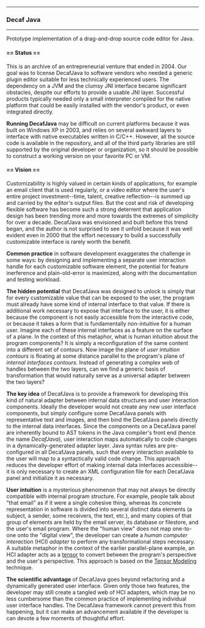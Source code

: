 ----------
### Decaf Java
----------

Prototype implementation of a drag-and-drop source code editor for Java.


#### == Status ==

This is an archive of an entrepreneurial venture that ended in 2004. Our goal was to license DecafJava to software vendors who needed a generic plugin editor suitable for less technically experienced users. The dependency on a JVM and the clumsy JNI interface became significant obstacles, despite our efforts to provide a usable JNI layer. Successful products typically needed only a small interpreter compiled for the native platform that could be easily installed with the vendor's product, or even integrated directly.

**Running DecafJava** may be difficult on current platforms because it was built on Windows XP in 2003, and relies on several awkward layers to interface with native executables written in C/C++. However, all the source code is available in the repository, and all of the third party libraries are still supported by the original developer or organization, so it should be possible to construct a working version on your favorite PC or VM. 

#### == Vision ==

Customizability is highly valued in certain kinds of applications, for example an email client that is used regularly, or a video editor where the user's entire project investment--time, talent, creative reflection--is summed up and carried by the editor's output files. But the cost and risk of developing flexible software has become such a strong deterrent that application design has been trending more and more towards the extremes of simplicity for over a decade. DecafJava was envisioned and built before this trend began, and the author is not surprised to see it unfold because it was well evident even in 2000 that the effort necessary to build a successfully customizable interface is rarely worth the benefit. 

**Common practice** in software development exaggerates the challenge in some ways: by designing and implementing a separate user interaction handle for each customizable software element, the potential for feature inerference and plain-old-error is maximized, along with the documentation and testing workload. 

**The hidden potential** that DecafJava was designed to unlock is simply that for every customizable value that can be exposed to the user, the program must already have some kind of internal interface to that value. If there is additional work necessary to expose that interface to the user, it is either because the component is not easily accessible from the interactive code, or because it takes a form that is fundamentally non-intuitive for a human user. Imagine each of these internal interfaces as a feature on the surface of a plane. In the context of this metaphor, what is human intuition about the program components? It is simply a reconfiguration of the same content into a different set of contours. Now image the plane of *user intuition contours* is floating at some distance parallel to the program's plane of *internal interfaces contours*. Instead of generating a complex web of handles between the two layers, can we find a generic basis of transformation that would naturally serve as a universal adapter between the two layers? 

**The key idea** of DecafJava is to provide a framework for developing this kind of natural adapter between internal data structures and user interaction components. Ideally the developer would not create any new user interface components, but simply configure some DecafJava panels with representative text and images, and then bind the DecafJava panels directly to the internal data interfaces. Since the components on a DecafJava panel are inherently bound to AST tokens in the Java compiler's front end (hence the name *DecafJava*), user interaction maps automatically to code changes in a dynamically-generated adapter layer. Java syntax rules are pre-configured in all DecafJava panels, such that every interaction available to the user will map to a syntactically valid code change. This approach reduces the developer effort of making internal data interfaces accessibie--it is only necessary to create an XML configuration file for each DecafJava panel and initialize it as necessary.

**User intuition** is a mysterious phenomenon that may not always be directly compatible with internal program structure. For example, people talk about "that email" as if it were a single cohesive thing, whereas its concrete representation in software is divided into several distinct data elements (a subject, a sender, some receivers, the text, etc.), and many copies of that group of elements are held by the email server, its database or filestore, and the user's email program. Where the "human view" does not map one-to-one onto the "digital view", the developer can create a *human computer interaction* (HCI) *adapter* to perform any transformational steps necessary. A suitable metaphor in the context of the earlier parallel-plane example, an HCI adapter acts as a [tensor](https://en.wikipedia.org/wiki/Tensor) to convert between the program's perspective and the user's perspective. This approach is based on the [Tensor Modeling](http://people.rennes.inria.fr/Byron.Hawkins/cv/tensor-modeling.html) technique.

**The scientific advantage** of DecafJava goes beyond refactoring and a dynamically generated user interface. Given only those two features, the developer may still create a tangled web of HCI adapters, which may be no less cumbersome than the common practice of implementing individual user interface handles. The DecafJava framework cannot prevent this from happening, but it can make an advancement available if the developer is can devote a few moments of thoughtful effort. 
